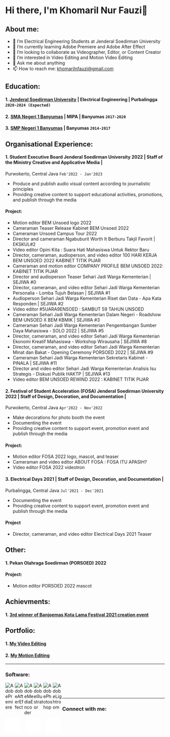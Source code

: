 # Hi there, I'm Khomaril Nur Fauzi👋
## About me:
- 🔭 I’m Electrical Engineering Students at Jenderal Soedirman University
- 🌱 I’m currently learning Adobe Premiere and Adobe After Effect
- 👯 I’m looking to collaborate as Videographer, Editor, or Content Creator
- 🤔 I’m interested in Video Editing and Motion Video Editing
- 💬 Ask me about anything
- 📫 How to reach me: khomarilnfauzi@gmail.com

## Education:

#### 1. [Jenderal Soedirman University](https://unsoed.ac.id/) | Electrical Engineering | Purbalingga `2020-2024 (Expected)`
#### 2. [SMA Negeri 1 Banyumas](http://www.smanegeribanyumas.sch.id/) | MIPA | Banyumas `2017-2020`
#### 3. [SMP Negeri 1 Banyumas](https://smpn1banyumas.sch.id/) | Banyumas `2014-2017`

## Organisational Experience:
#### 1. Student Executive Board Jenderal Soedirman University 2022 | Staff of the Ministry Creative and Applicative Media | 
Purwokerto, Central Java `Feb'2022 - Jan'2023`
   - Produce and publish audio visual content according to journalistic principles
   - Providing creative content to support educational activities, promotions, and publish through the media
#### Project:
   - Motion editor BEM Unsoed logo 2022
   - Cameraman Teaser Release Kabinet BEM Unsoed 2022 
   - Cameraman Unsoed Campus Tour 2022 
   - Director and cameraman Ngabuburit Worth It Berburu Takjil Favorit | EKSKUL#2 
   - Video editor Opini Kita : Suara Hati Mahasiswa Untuk Rektor Baru 
   - Director, cameraman, audioperson, and video editor 100 HARI KERJA BEM UNSOED 2022 KABINET TITIK PIJAR 
   - Cameraman and motion editor COMPANY PROFILE BEM UNSOED 2022: KABINET TITIK PIJAR 
   - Director and audioperson Teaser Sehari Jadi Warga Kementerian | SEJIWA #0 
   - Director, cameraman, and video editor Sehari Jadi Warga Kementerian Personalia - Lomba Tujuh Belasan | SEJIWA #1 
   - Audioperson Sehari Jadi Warga Kementerian Riset dan Data - Apa Kata Responden | SEJIWA #2 
   - Video editor #5UARA9ENSOED : SAMBUT 59 TAHUN UNSOED 
   - Cameraman Sehari Jadi Warga Kementerian Dalam Negeri - Roadshow BEM UNSOED X BEM KBMIK | SEJIWA #3 
   - Cameraman Sehari Jadi Warga Kementerian Pengembangan Sumber Daya Mahasiswa - SOLO 2022 | SEJIWA #5 
   - Director, cameraman, and video editor Sehari Jadi Warga Kementerian Ekonomi Kreatif Mahasiswa - Workshop Wirausaha | SEJIWA #8 
   - Director, cameraman, and video editor Sehari Jadi Warga Kementerian Minat dan Bakat - Opening Ceremony PORSOED 2022 | SEJIWA #9 
   - Cameraman Sehari Jadi Warga Kementerian Sekretaris Kabinet - PINALA | SEJIWA #11 
   - Director and video editor Sehari Jadi Warga Kementerian Analisis Isu Strategis - Diskusi Publik HAKTP | SEJIWA #13
   - Video editor BEM UNSOED REWIND 2022 : KABINET TITIK PIJAR
#### 2. Festival of Student Acceleration (FOSA) Jenderal Soedirman University 2022 | Staff of Design, Decoration, and Documentation |
Purwokerto, Central Java `Apr'2022 - Nov'2022`
   - Make decorations for photo booth the event
   - Documenting the event
   - Providing creative content to support event, promotion event and publish through the media
#### Project:
   - Motion editor FOSA 2022 logo, mascot, and teaser
   - Cameraman and video editor ABOUT FOSA : FOSA ITU APASIH? 
   - Video editor FOSA 2022 videotron 
#### 3. Electrical Days 2021 | Staff of Design, Decoration, and Documentation | 
Purbalingga, Central Java `Jul'2021 - Dec'2021`
   - Documenting the event
   - Providing creative content to support event, promotion event and publish through the media
#### Project
   - Director, cameraman, and video editor Electrical Days 2021 Teaser

## Other:
#### 1. Pekan Olahraga Soedirman (PORSOED) 2022
#### Project:
   - Motion editor PORSOED 2022 mascot

## Achievments:
#### 1. [3rd winner of Banjoemas Kota Lama Festival 2021 creation event](https://www.instagram.com/p/CVbUFDqBrtH/) 

## Portfolio:
#### 1. [My Video Editing](https://drive.google.com/drive/folders/13dT2_ze9YKIXPoawDuj3Jh1MU1jwz4ER?usp=sharing)
#### 2. [My Motion Editing](https://drive.google.com/drive/folders/1uMSqKuMxAfbUE5RCx1nBgNhj5978fCO6?usp=sharing)

---
### Software:

[<img align="left" alt="AdobePremiere" width="30px" src="https://img.icons8.com/color/48/null/adobe-premiere-pro--v1.png"/>][webdev]
[<img align="left" alt="AdobeAfterEffect" width="30px" src="https://img.icons8.com/color/48/null/adobe-after-effects--v1.png"/>][webdev]
[<img align="left" alt="AdobeMediaEncoder" width="30px" src="https://img.icons8.com/color/48/null/adobe-media-encoder.png"/>][webdev]
[<img align="left" alt="AdobeIllustrator" width="30px" src="https://img.icons8.com/color/48/null/adobe-illustrator--v1.png"/>][webdev]
[<img align="left" alt="AdobePhotoshop" width="30px" src="https://img.icons8.com/color/48/null/adobe-photoshop--v1.png"/>][webdev]
[<img align="left" alt="AdobeLightroom" width="30px" src="https://img.icons8.com/color/48/null/adobe-lightroom--v1.png"/>][webdev]

<br />
<br />

---
### Connect with me:

[![website](./img/instagram-dark.svg)](https://instagram.com/khomaril.fauzi)
&nbsp;&nbsp;
[![website](./img/linkedin-dark.svg)](https://www.linkedin.com/in/khomaril-nur-fauzi-b6b26a25b)
&nbsp;&nbsp;
[![website](./img/twitter-dark.svg)](https://twitter.com/Khomaril_Fauzi)
&nbsp;&nbsp;

[webdev]: https://github.com/KhomarilFauzi/KhomarilFauzi
